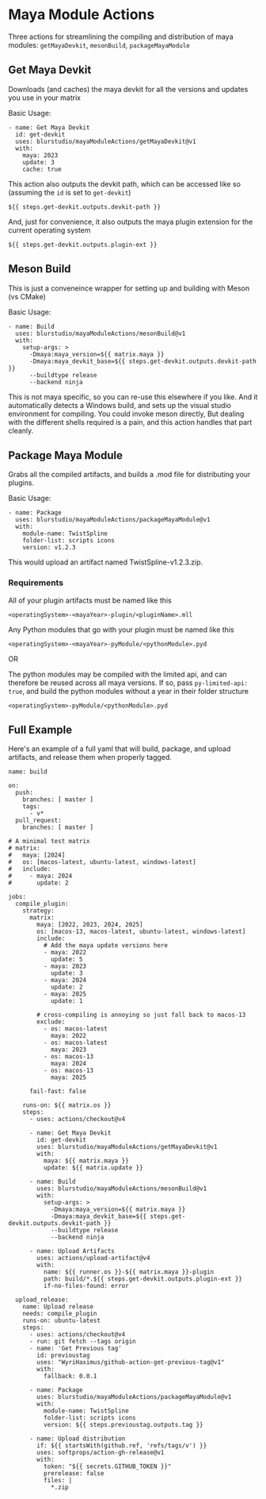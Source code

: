 # Maya Module Actions

Three actions for streamlining the compiling and distribution of maya modules: `getMayaDevkit`, `mesonBuild`, `packageMayaModule`


## Get Maya Devkit

Downloads (and caches) the maya devkit for all the versions and updates you use in your matrix

Basic Usage:

```
- name: Get Maya Devkit
  id: get-devkit
  uses: blurstudio/mayaModuleActions/getMayaDevkit@v1
  with:
    maya: 2023
    update: 3
    cache: true
```

This action also outputs the devkit path, which can be accessed like so (assuming the `id` is set to `get-devkit`)

```
${{ steps.get-devkit.outputs.devkit-path }}
```

And, just for convenience, it also outputs the maya plugin extension for the current operating system

```
${{ steps.get-devkit.outputs.plugin-ext }}
```


## Meson Build

This is just a conveneince wrapper for setting up and building with Meson (vs CMake)

Basic Usage: 

```
- name: Build
  uses: blurstudio/mayaModuleActions/mesonBuild@v1
  with:
    setup-args: >
      -Dmaya:maya_version=${{ matrix.maya }}
      -Dmaya:maya_devkit_base=${{ steps.get-devkit.outputs.devkit-path }}
      --buildtype release
      --backend ninja
```

This is not maya specific, so you can re-use this elsewhere if you like.
And it automatically detects a Windows build, and sets up the visual studio environment for compiling.
You could invoke meson directly, But dealing with the different shells required is a pain, and this action handles that part cleanly.


## Package Maya Module

Grabs all the compiled artifacts, and builds a .mod file for distributing your plugins.

Basic Usage:

```
- name: Package
  uses: blurstudio/mayaModuleActions/packageMayaModule@v1
  with: 
    module-name: TwistSpline
    folder-list: scripts icons
    version: v1.2.3
```

This would upload an artifact named TwistSpline-v1.2.3.zip.

### Requirements

All of your plugin artifacts must be named like this

    <operatingSystem>-<mayaYear>-plugin/<pluginName>.mll


Any Python modules that go with your plugin must be named like this

    <operatingSystem>-<mayaYear>-pyModule/<pythonModule>.pyd

OR

The python modules may be compiled with the limited api, and can therefore be reused across all maya versions. If so, pass `py-limited-api: true`, and build the python modules without a year in their folder structure

    <operatingSystem>-pyModule/<pythonModule>.pyd

## Full Example

Here's an example of a full yaml that will build, package, and upload artifacts, and release them when properly tagged.

```
name: build

on:
  push:
    branches: [ master ]
    tags:
      - v*
  pull_request:
    branches: [ master ]

# A minimal test matrix 
# matrix:
#   maya: [2024]
#   os: [macos-latest, ubuntu-latest, windows-latest]
#   include: 
#     - maya: 2024
#       update: 2

jobs:
  compile_plugin:
    strategy:
      matrix:
        maya: [2022, 2023, 2024, 2025]
        os: [macos-13, macos-latest, ubuntu-latest, windows-latest]
        include: 
          # Add the maya update versions here
          - maya: 2022
            update: 5
          - maya: 2023
            update: 3
          - maya: 2024
            update: 2
          - maya: 2025
            update: 1

        # cross-compiling is annoying so just fall back to macos-13
        exclude: 
          - os: macos-latest
            maya: 2022
          - os: macos-latest
            maya: 2023
          - os: macos-13
            maya: 2024
          - os: macos-13
            maya: 2025

      fail-fast: false

    runs-on: ${{ matrix.os }}
    steps:
      - uses: actions/checkout@v4

      - name: Get Maya Devkit
        id: get-devkit
        uses: blurstudio/mayaModuleActions/getMayaDevkit@v1
        with:
          maya: ${{ matrix.maya }}
          update: ${{ matrix.update }}

      - name: Build
        uses: blurstudio/mayaModuleActions/mesonBuild@v1
        with:
          setup-args: >
            -Dmaya:maya_version=${{ matrix.maya }}
            -Dmaya:maya_devkit_base=${{ steps.get-devkit.outputs.devkit-path }}
            --buildtype release
            --backend ninja

      - name: Upload Artifacts
        uses: actions/upload-artifact@v4
        with:
          name: ${{ runner.os }}-${{ matrix.maya }}-plugin
          path: build/*.${{ steps.get-devkit.outputs.plugin-ext }}
          if-no-files-found: error

  upload_release:
    name: Upload release
    needs: compile_plugin
    runs-on: ubuntu-latest
    steps:
      - uses: actions/checkout@v4
      - run: git fetch --tags origin
      - name: 'Get Previous tag'
        id: previoustag
        uses: "WyriHaximus/github-action-get-previous-tag@v1"
        with:
          fallback: 0.0.1

      - name: Package
        uses: blurstudio/mayaModuleActions/packageMayaModule@v1
        with: 
          module-name: TwistSpline
          folder-list: scripts icons
          version: ${{ steps.previoustag.outputs.tag }}

      - name: Upload distribution
        if: ${{ startsWith(github.ref, 'refs/tags/v') }}
        uses: softprops/action-gh-release@v1
        with:
          token: "${{ secrets.GITHUB_TOKEN }}"
          prerelease: false
          files: |
            *.zip
```
